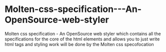 # Molten-css-specification---An-OpenSource-web-styler
Molten css specification - An OpenSource web styler which contains all the specifications for the core of the html elements and allows you to just write html tags and styling work will be done by the Molten css specofocation
